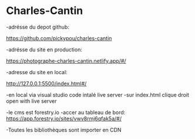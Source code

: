 # Charles-Cantin

-adrésse du depot github:

https://github.com/pickypou/charles-cantin

 -adrésse du site en production:

https://photographe-charles-cantin.netlify.app/#/

-adresse du site en local:

http://127.0.0.1:5500/index.html#/

-en local via visual studio code intalé live server
-sur index.html clique droit open with live server

-le cms est forestry.io
-accer au tableau de bord:
https://app.forestry.io/sites/vwv8rmj6qfak5a/#/

-Toutes les bibliothèques sont importer en CDN 
